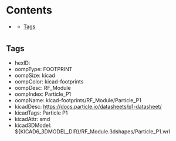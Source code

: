 



Contents
========

* [](#)
	* [Tags](#tags)

# 

## Tags

- hexID: 
- oompType: FOOTPRINT
- oompSize: kicad
- oompColor: kicad-footprints
- oompDesc: RF_Module
- oompIndex: Particle_P1
- oompName: kicad-footprints/RF_Module/Particle_P1
- kicadDesc: https://docs.particle.io/datasheets/p1-datasheet/
- kicadTags: Particle P1
- kicadAttr: smd
- kicad3DModel: ${KICAD6_3DMODEL_DIR}/RF_Module.3dshapes/Particle_P1.wrl
